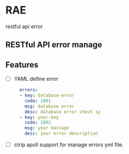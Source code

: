 # RAE
restful api error

## RESTful API error manage

## Features

- [ ] YAML define error
  ```yaml
    errors:
    - key: database-error
      code: 1001
      msg: database error
      desc: database error check ip
    - key: your-key
      code: 1002
      msg: your massage
      desc: your error description
  ```
 - [ ] ctrip apoll support for manage errors yml file.

 
